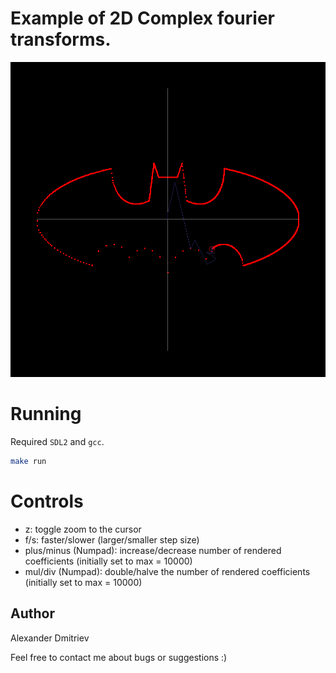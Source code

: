 # **Example of 2D Complex fourier transforms.**

![](screenshot.png)

# Running

Required `SDL2` and `gcc`.

```bash
make run
```

# Controls

* z: toggle zoom to the cursor
* f/s: faster/slower (larger/smaller step size)
* plus/minus (Numpad): increase/decrease number of rendered coefficients (initially set to max = 10000)
* mul/div (Numpad): double/halve the number of rendered coefficients (initially set to max = 10000)

## Author

Alexander Dmitriev

Feel free to contact me about bugs or suggestions :)

